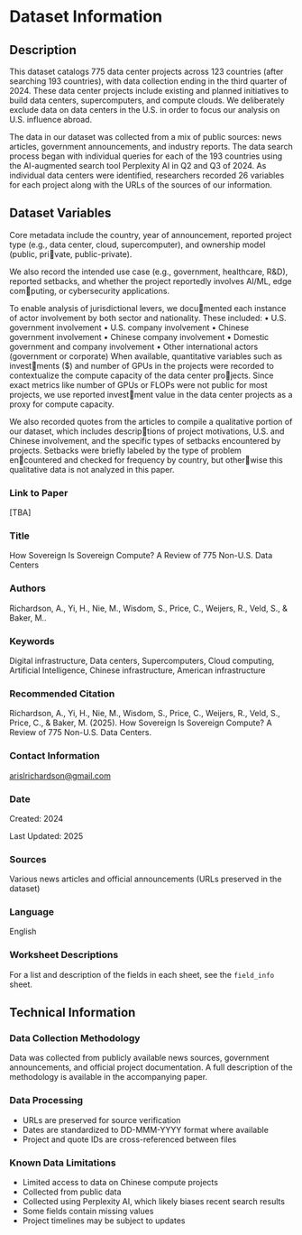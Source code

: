 # Dataset Information

## Description

This dataset catalogs 775 data center projects across 123 countries (after searching 193 countries), with data collection ending in the third quarter of 2024. These data center projects include existing and planned initiatives to build data centers, supercomputers, and compute clouds. We deliberately exclude data on data centers in the U.S. in order to focus our analysis on U.S. influence abroad.

The data in our dataset was collected from a mix of public sources: news articles, government announcements, and industry reports. The data search process began with individual queries for each of the 193 countries using the AI-augmented search tool Perplexity AI in Q2 and Q3 of 2024. As individual data centers were identified, researchers recorded 26 variables for each project along with the URLs of the sources of our information.

## Dataset Variables 

Core metadata include the country, year of announcement, reported project type (e.g., data center, cloud, supercomputer), and ownership model (public, private, public-private). 

We also record the intended use case (e.g., government, healthcare, R&D), reported setbacks, and whether the project reportedly involves AI/ML, edge computing, or cybersecurity applications.

To enable analysis of jurisdictional levers, we documented each instance of actor involvement by both sector and nationality. These included:
• U.S. government involvement
• U.S. company involvement
• Chinese government involvement
• Chinese company involvement
• Domestic government and company involvement
• Other international actors (government or corporate)
When available, quantitative variables such as investments ($) and number of GPUs in the projects were recorded to contextualize the compute capacity of the data center projects. Since exact metrics like number of GPUs or FLOPs were not public for most projects, we use reported investment value in the data center projects as a proxy for compute capacity.

We also recorded quotes from the articles to compile a qualitative portion of our dataset, which includes descriptions of project motivations, U.S. and Chinese involvement, and the specific types of setbacks encountered by projects. Setbacks were briefly labeled by the type of problem encountered and checked for frequency by country, but otherwise this qualitative data is not analyzed in this paper.


### Link to Paper
[TBA]

### Title
How Sovereign Is Sovereign Compute? A Review of 775 Non-U.S. Data Centers

### Authors
Richardson, A., Yi, H., Nie, M.,  Wisdom, S., Price, C., Weijers, R., Veld, S.,  & Baker, M..

### Keywords

Digital infrastructure, Data centers, Supercomputers, Cloud computing, Artificial Intelligence, Chinese infrastructure, American infrastructure

### Recommended Citation
Richardson, A., Yi, H., Nie, M., Wisdom, S., Price, C., Weijers, R., Veld, S., Price, C., & Baker, M. (2025). How Sovereign Is Sovereign Compute? A Review of 775 Non-U.S. Data Centers.

### Contact Information
arislrichardson@gmail.com

### Date
Created: 2024

Last Updated: 2025

### Sources
Various news articles and official announcements (URLs preserved in the dataset)

### Language
English

### Worksheet Descriptions

For a list and description of the fields in each sheet, see the `field_info` sheet.

## Technical Information

### Data Collection Methodology

Data was collected from publicly available news sources, government announcements, and official project documentation. A full description of the methodology is available in the accompanying paper. 

### Data Processing
- URLs are preserved for source verification
- Dates are standardized to DD-MMM-YYYY format where available
- Project and quote IDs are cross-referenced between files

### Known Data Limitations
- Limited access to data on Chinese compute projects
- Collected from public data
- Collected using Perplexity AI, which likely biases recent search results
- Some fields contain missing values
- Project timelines may be subject to updates
  

